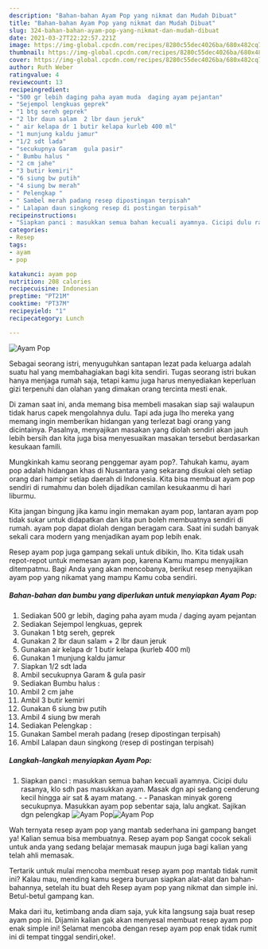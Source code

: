```yaml
---
description: "Bahan-bahan Ayam Pop yang nikmat dan Mudah Dibuat"
title: "Bahan-bahan Ayam Pop yang nikmat dan Mudah Dibuat"
slug: 324-bahan-bahan-ayam-pop-yang-nikmat-dan-mudah-dibuat
date: 2021-03-27T22:22:57.221Z
image: https://img-global.cpcdn.com/recipes/8280c55dec4026ba/680x482cq70/ayam-pop-foto-resep-utama.jpg
thumbnail: https://img-global.cpcdn.com/recipes/8280c55dec4026ba/680x482cq70/ayam-pop-foto-resep-utama.jpg
cover: https://img-global.cpcdn.com/recipes/8280c55dec4026ba/680x482cq70/ayam-pop-foto-resep-utama.jpg
author: Ruth Weber
ratingvalue: 4
reviewcount: 13
recipeingredient:
- "500 gr lebih daging paha ayam muda  daging ayam pejantan"
- "Sejempol lengkuas geprek"
- "1 btg sereh geprek"
- "2 lbr daun salam  2 lbr daun jeruk"
- " air kelapa dr 1 butir kelapa kurleb 400 ml"
- "1 munjung kaldu jamur"
- "1/2 sdt lada"
- "secukupnya Garam  gula pasir"
- " Bumbu halus "
- "2 cm jahe"
- "3 butir kemiri"
- "6 siung bw putih"
- "4 siung bw merah"
- " Pelengkap "
- " Sambel merah padang resep dipostingan terpisah"
- " Lalapan daun singkong resep di postingan terpisah"
recipeinstructions:
- "Siapkan panci : masukkan semua bahan kecuali ayamnya. Cicipi dulu rasanya, klo sdh pas masukkan ayam. Masak dgn api sedang cenderung kecil hingga air sat &amp; ayam matang.  Panaskan minyak goreng secukupnya. Masukkan ayam pop sebentar saja, lalu angkat. Sajikan dgn pelengkap"
categories:
- Resep
tags:
- ayam
- pop

katakunci: ayam pop 
nutrition: 208 calories
recipecuisine: Indonesian
preptime: "PT21M"
cooktime: "PT37M"
recipeyield: "1"
recipecategory: Lunch

---
```



![Ayam Pop](https://img-global.cpcdn.com/recipes/8280c55dec4026ba/680x482cq70/ayam-pop-foto-resep-utama.jpg)

Sebagai seorang istri, menyuguhkan santapan lezat pada keluarga adalah suatu hal yang membahagiakan bagi kita sendiri. Tugas seorang istri bukan hanya menjaga rumah saja, tetapi kamu juga harus menyediakan keperluan gizi terpenuhi dan olahan yang dimakan orang tercinta mesti enak.

Di zaman  saat ini, anda memang bisa membeli masakan siap saji walaupun tidak harus capek mengolahnya dulu. Tapi ada juga lho mereka yang memang ingin memberikan hidangan yang terlezat bagi orang yang dicintainya. Pasalnya, menyajikan masakan yang diolah sendiri akan jauh lebih bersih dan kita juga bisa menyesuaikan masakan tersebut berdasarkan kesukaan famili. 



Mungkinkah kamu seorang penggemar ayam pop?. Tahukah kamu, ayam pop adalah hidangan khas di Nusantara yang sekarang disukai oleh setiap orang dari hampir setiap daerah di Indonesia. Kita bisa membuat ayam pop sendiri di rumahmu dan boleh dijadikan camilan kesukaanmu di hari liburmu.

Kita jangan bingung jika kamu ingin memakan ayam pop, lantaran ayam pop tidak sukar untuk didapatkan dan kita pun boleh membuatnya sendiri di rumah. ayam pop dapat diolah dengan beragam cara. Saat ini sudah banyak sekali cara modern yang menjadikan ayam pop lebih enak.

Resep ayam pop juga gampang sekali untuk dibikin, lho. Kita tidak usah repot-repot untuk memesan ayam pop, karena Kamu mampu menyajikan ditempatmu. Bagi Anda yang akan mencobanya, berikut resep menyajikan ayam pop yang nikamat yang mampu Kamu coba sendiri.

<!--inarticleads1-->

##### Bahan-bahan dan bumbu yang diperlukan untuk menyiapkan Ayam Pop:

1. Sediakan 500 gr lebih, daging paha ayam muda / daging ayam pejantan
1. Sediakan Sejempol lengkuas, geprek
1. Gunakan 1 btg sereh, geprek
1. Gunakan 2 lbr daun salam + 2 lbr daun jeruk
1. Gunakan  air kelapa dr 1 butir kelapa (kurleb 400 ml)
1. Gunakan 1 munjung kaldu jamur
1. Siapkan 1/2 sdt lada
1. Ambil secukupnya Garam &amp; gula pasir
1. Sediakan  Bumbu halus :
1. Ambil 2 cm jahe
1. Ambil 3 butir kemiri
1. Gunakan 6 siung bw putih
1. Ambil 4 siung bw merah
1. Sediakan  Pelengkap :
1. Gunakan  Sambel merah padang (resep dipostingan terpisah)
1. Ambil  Lalapan daun singkong (resep di postingan terpisah)




<!--inarticleads2-->

##### Langkah-langkah menyiapkan Ayam Pop:

1. Siapkan panci : masukkan semua bahan kecuali ayamnya. Cicipi dulu rasanya, klo sdh pas masukkan ayam. Masak dgn api sedang cenderung kecil hingga air sat &amp; ayam matang. -  - Panaskan minyak goreng secukupnya. Masukkan ayam pop sebentar saja, lalu angkat. Sajikan dgn pelengkap
<img src="https://img-global.cpcdn.com/steps/8d7c15e61f816a47/160x128cq70/ayam-pop-langkah-memasak-1-foto.jpg" alt="Ayam Pop"><img src="https://img-global.cpcdn.com/steps/0f8895b6963f0b35/160x128cq70/ayam-pop-langkah-memasak-1-foto.jpg" alt="Ayam Pop">



Wah ternyata resep ayam pop yang mantab sederhana ini gampang banget ya! Kalian semua bisa membuatnya. Resep ayam pop Sangat cocok sekali untuk anda yang sedang belajar memasak maupun juga bagi kalian yang telah ahli memasak.

Tertarik untuk mulai mencoba membuat resep ayam pop mantab tidak rumit ini? Kalau mau, mending kamu segera buruan siapkan alat-alat dan bahan-bahannya, setelah itu buat deh Resep ayam pop yang nikmat dan simple ini. Betul-betul gampang kan. 

Maka dari itu, ketimbang anda diam saja, yuk kita langsung saja buat resep ayam pop ini. Dijamin kalian gak akan menyesal membuat resep ayam pop enak simple ini! Selamat mencoba dengan resep ayam pop enak tidak rumit ini di tempat tinggal sendiri,oke!.

